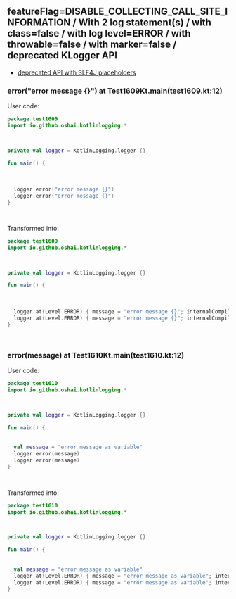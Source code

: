 ## featureFlag=DISABLE_COLLECTING_CALL_SITE_INFORMATION / With 2 log statement(s) / with class=false / with log level=ERROR / with throwable=false / with marker=false / deprecated KLogger API

* [deprecated API with SLF4J placeholders](deprecated-slf4j-placeholders.md)

###  error("error message {}") at Test1609Kt.main(test1609.kt:12)

User code:
```kotlin
package test1609
import io.github.oshai.kotlinlogging.*



private val logger = KotlinLogging.logger {}

fun main() {
  
  
  
  logger.error("error message {}")
  logger.error("error message {}")
}




```
  
Transformed into:
```kotlin
package test1609
import io.github.oshai.kotlinlogging.*



private val logger = KotlinLogging.logger {}

fun main() {
  
  
  
  logger.at(Level.ERROR) { message = "error message {}"; internalCompilerData = KLoggingEventBuilder.InternalCompilerData(messageTemplate = "\"error message {}\"")
  logger.at(Level.ERROR) { message = "error message {}"; internalCompilerData = KLoggingEventBuilder.InternalCompilerData(messageTemplate = "\"error message {}\"")
}




```

###  error(message) at Test1610Kt.main(test1610.kt:12)

User code:
```kotlin
package test1610
import io.github.oshai.kotlinlogging.*



private val logger = KotlinLogging.logger {}

fun main() {
  
  
  val message = "error message as variable"
  logger.error(message)
  logger.error(message)
}




```
  
Transformed into:
```kotlin
package test1610
import io.github.oshai.kotlinlogging.*



private val logger = KotlinLogging.logger {}

fun main() {
  
  
  val message = "error message as variable"
  logger.at(Level.ERROR) { message = "error message as variable"; internalCompilerData = KLoggingEventBuilder.InternalCompilerData(messageTemplate = "message")
  logger.at(Level.ERROR) { message = "error message as variable"; internalCompilerData = KLoggingEventBuilder.InternalCompilerData(messageTemplate = "message")
}




```
